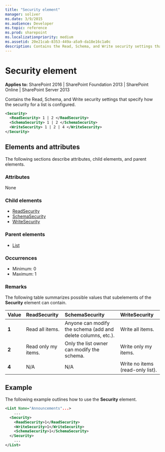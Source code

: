 ```yaml
---
title: "Security element"
manager: soliver
ms.date: 3/9/2015
ms.audience: Developer
ms.topic: reference
ms.prod: sharepoint
ms.localizationpriority: medium
ms.assetid: 20e21cab-8353-449a-a5a9-da18e16c1a0c
description: Contains the Read, Schema, and Write security settings that specify how the security for a list is configured.
---
```


# Security element

**Applies to:** SharePoint 2016 | SharePoint Foundation 2013 | SharePoint Online | SharePoint Server 2013
  
Contains the Read, Schema, and Write security settings that specify how the security for a list is configured.
  
```XML
<Security>
  <ReadSecurity> 1 | 2 </ReadSecurity>
  <SchemaSecurity> 1 | 2 </SchemaSecurity>
  <WriteSecurity> 1 | 2 | 4 </WriteSecurity>
</Security>
```

## Elements and attributes

The following sections describe attributes, child elements, and parent elements.

### Attributes

None
   
### Child elements

- [ReadSecurity](readsecurity-element.md)
- [SchemaSecurity](schemasecurity-element.md)
- [WriteSecurity](writesecurity-element.md)
   
### Parent elements

- [List](list-element-list.md)
   
### Occurrences

- Minimum: 0
- Maximum: 1  
   
### Remarks

The following table summarizes possible values that subelements of the **Security** element can contain. 
  
|**Value**|**ReadSecurity**|**SchemaSecurity**|**WriteSecurity**|
|:-----|:-----|:-----|:-----|
|**1** <br/> |Read all items.  <br/> |Anyone can modify the schema (add and delete columns, etc.).  <br/> |Write all items.  <br/> |
|**2** <br/> |Read only my items.  <br/> |Only the list owner can modify the schema.  <br/> |Write only my items.  <br/> |
|**4** <br/> |N/A  <br/> |N/A  <br/> |Write no items (read-only list).  <br/> |
   
## Example

The following example outlines how to use the **Security** element. 
  
```XML
<List Name="Announcements"...>
    ...
  <Security>
    <ReadSecurity>1</ReadSecurity>
    <WriteSecurity>1</WriteSecurity>
    <SchemaSecurity>1</SchemaSecurity>
  </Security>
    ...
</List>
```


